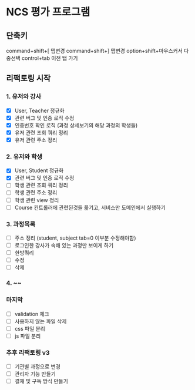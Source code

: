 # NCS 평가 프로그램

## 단축키

command+shift+[ 탭변경
command+shift+] 탭변경
option+shift+마우스커서 다중선택
control+tab 이전 탭 가기

## 리팩토링 시작

### 1. 유저와 강사

- [x] User, Teacher 정규화
- [x] 관련 버그 및 인증 로직 수정
- [x] 인증번호 확인 로직 (과정 상세보기의 해당 과정의 학생들)
- [x] 유저 관련 조회 쿼리 정리
- [x] 유저 관련 주소 정리

### 2. 유저와 학생

- [x] User, Student 정규화
- [x] 관련 버그 및 인증 로직 수정
- [ ] 학생 관련 조회 쿼리 정리
- [ ] 학생 관련 주소 정리
- [ ] 학생 관련 view 정리
- [ ] Course 컨트롤러에 관련된것들 옮기고, 서비스만 도메인에서 실행하기

### 3. 과정목록

- [ ] 주소 정리 (student, subject tab=0 이부분 수정해야함)
- [ ] 로그인한 강사가 속해 있는 과정만 보이게 하기
- [ ] 한방쿼리
- [ ] 수정
- [ ] 삭제

### 4. ~~

### 마지막

- [ ] validation 체크
- [ ] 사용하지 않는 파일 삭제
- [ ] css 파일 분리
- [ ] js 파일 분리

### 추후 리팩토링 v3

- [ ] 기관별 과정으로 변경
- [ ] 관리자 기능 만들기
- [ ] 결재 및 구독 방식 만들기